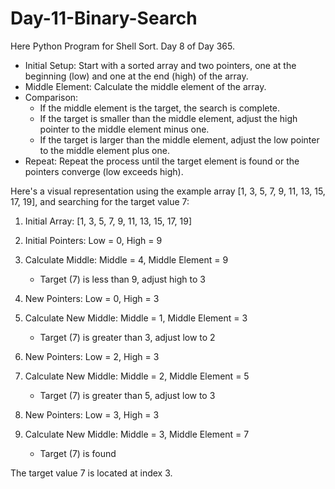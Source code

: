 # Day-11-Binary-Search
Here Python Program for Shell Sort. Day 8 of Day 365.
- Initial Setup: Start with a sorted array and two pointers, one at the beginning (low) and one at the end (high) of the array.
- Middle Element: Calculate the middle element of the array.
- Comparison:
  - If the middle element is the target, the search is complete.
  - If the target is smaller than the middle element, adjust the high pointer to the middle element minus one.
  - If the target is larger than the middle element, adjust the low pointer to the middle element plus one.
- Repeat: Repeat the process until the target element is found or the pointers converge (low exceeds high).

Here's a visual representation using the example array [1, 3, 5, 7, 9, 11, 13, 15, 17, 19], and searching for the target value 7:

1. Initial Array: [1, 3, 5, 7, 9, 11, 13, 15, 17, 19]
2. Initial Pointers: Low = 0, High = 9
3. Calculate Middle: Middle = 4, Middle Element = 9
   - Target (7) is less than 9, adjust high to 3
4. New Pointers: Low = 0, High = 3
5. Calculate New Middle: Middle = 1, Middle Element = 3
   - Target (7) is greater than 3, adjust low to 2
6. New Pointers: Low = 2, High = 3

7. Calculate New Middle: Middle = 2, Middle Element = 5
   - Target (7) is greater than 5, adjust low to 3
8. New Pointers: Low = 3, High = 3
9. Calculate New Middle: Middle = 3, Middle Element = 7
   - Target (7) is found

The target value 7 is located at index 3.
